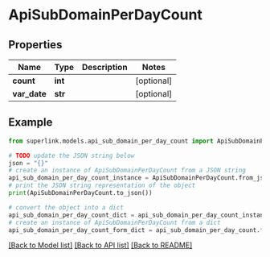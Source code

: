 # ApiSubDomainPerDayCount


## Properties

Name | Type | Description | Notes
------------ | ------------- | ------------- | -------------
**count** | **int** |  | [optional] 
**var_date** | **str** |  | [optional] 

## Example

```python
from superlink.models.api_sub_domain_per_day_count import ApiSubDomainPerDayCount

# TODO update the JSON string below
json = "{}"
# create an instance of ApiSubDomainPerDayCount from a JSON string
api_sub_domain_per_day_count_instance = ApiSubDomainPerDayCount.from_json(json)
# print the JSON string representation of the object
print(ApiSubDomainPerDayCount.to_json())

# convert the object into a dict
api_sub_domain_per_day_count_dict = api_sub_domain_per_day_count_instance.to_dict()
# create an instance of ApiSubDomainPerDayCount from a dict
api_sub_domain_per_day_count_form_dict = api_sub_domain_per_day_count.from_dict(api_sub_domain_per_day_count_dict)
```
[[Back to Model list]](../README.md#documentation-for-models) [[Back to API list]](../README.md#documentation-for-api-endpoints) [[Back to README]](../README.md)


